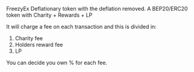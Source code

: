 FreezyEx Deflationary token with the deflation removed.
A BEP20/ERC20 token with Charity + Rewards + LP

It will charge a fee on each transaction and this is divided in:
1) Charity fee
2) Holders reward fee
3) LP

You can decide you own % for each fee.

